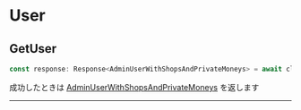 # User

<a name="get-user"></a>
## GetUser

```typescript
const response: Response<AdminUserWithShopsAndPrivateMoneys> = await client.send(new GetUser());
```






成功したときは
[AdminUserWithShopsAndPrivateMoneys](./responses.md#admin-user-with-shops-and-private-moneys)
を返します


---



